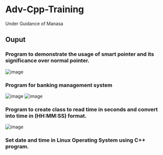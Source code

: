 # Adv-Cpp-Training
Under Guidance of Manasa
## Ouput 
### Program to demonstrate the usage of smart pointer and its significance over normal pointer.
![image](https://github.com/Anish-Dhondi-ML/Adv-Cpp-Training/assets/124239319/5a22e3ba-8f03-431b-9ee2-b1df21181cfa)
### Program for banking management system
![image](https://github.com/Anish-Dhondi-ML/Adv-Cpp-Training/assets/124239319/64e5ff70-8caa-4337-823e-5342b39a3ba6)
![image](https://github.com/Anish-Dhondi-ML/Adv-Cpp-Training/assets/124239319/425f7b09-d262-4dd8-83e7-cc2f048382b8)
### Program to create class to read time in seconds and convert into time in (HH:MM:SS) format.
![image](https://github.com/Anish-Dhondi-ML/Adv-Cpp-Training/assets/124239319/587cb05f-6443-4775-b4ba-c83cea17223b)
### Set date and time in Linux Operating System using C++ program.

